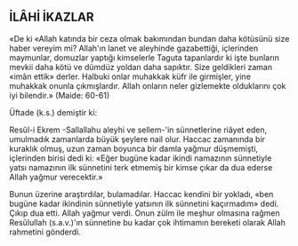 ## İLÂHİ İKAZLAR

«De ki «Allah katında bir ceza olmak ba­kımından bundan daha kötüsünü size haber vereyim mi? Allah'ın lanet ve aleyhinde gazabettiği, içlerinden maymunlar, domuzlar yaptığı kimselerle Taguta tapanlardır ki işte bunların mevkii daha kötü ve dümdüz yoldan daha sapıktır. Size geldikleri zaman «imân ettik» der­ler. Halbuki onlar muhakkak küfr ile girmişler, yine muhakkak onunla çıkmışlardır. Allah on­ların neler gizlemekte olduklarını çok iyi bilendir.» (Maide: 60-61)

Üftade (k.s.) demiştir ki:

Resûl-i Ekrem -Sallallahu aleyhi ve sellem-'in sünnetlerine riâyet eden, umulma­dık zamanlarda büyük şeylere nail olur. Haccac zamanında bir kuraklık olmuş, uzun za­man boyunca bir damla yağmur düşmemişti, içlerinden birisi dedi ki: «Eğer bugüne kadar ikindi namazının sünnetiyle yatsı namazının ilk sünnetini terk etmemiş bir kimse çıkar da dua ederse Allah yağmur verecektir.»

Bunun üzerine araştırdılar, bulamadılar. Haccac kendini bir yokladı, «ben bugüne ka­dar ikindinin sünnetiyle yatsının ilk sünnetini kaçırmadım» dedi. Çıkıp dua etti. Allah yağ­mur verdi. Onun zülm ile meşhur olmasına rağmen Resûlullah (s.a.v.)'ın sünnetine bu kadar çok ihtimamın bereketi olarak Allah rahmetini gönderdi.
